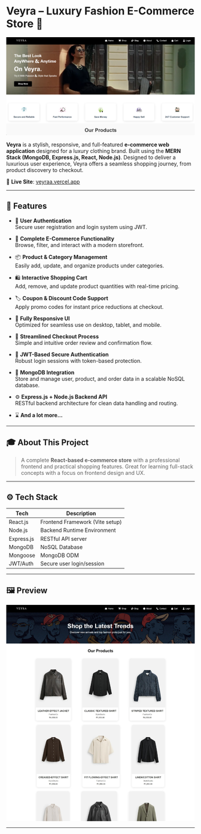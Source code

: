 # Veyra – Luxury Fashion E-Commerce Store 🛒

![Main Banner](/frontend/public/main.png)

**Veyra** is a stylish, responsive, and full-featured **e-commerce web application** designed for a luxury clothing brand. Built using the **MERN Stack (MongoDB, Express.js, React, Node.js)**. Designed to deliver a luxurious user experience, Veyra offers a seamless shopping journey, from product discovery to checkout.

🔗 **Live Site**: [veyraa.vercel.app](https://veyraa.vercel.app)

---

## 🚀 Features


- 📝 **User Authentication**  
  Secure user registration and login system using JWT.

- 🛒 **Complete E-Commerce Functionality**  
  Browse, filter, and interact with a modern storefront.

- 📦 **Product & Category Management**  
  Easily add, update, and organize products under categories.

- 🛍️ **Interactive Shopping Cart**  
  Add, remove, and update product quantities with real-time pricing.

- 🏷️ **Coupon & Discount Code Support**  
  Apply promo codes for instant price reductions at checkout.

- 🎨 **Fully Responsive UI**  
  Optimized for seamless use on desktop, tablet, and mobile.

- 🧾 **Streamlined Checkout Process**  
  Simple and intuitive order review and confirmation flow.

- 🔐 **JWT-Based Secure Authentication**  
  Robust login sessions with token-based protection.

- 💽 **MongoDB Integration**  
  Store and manage user, product, and order data in a scalable NoSQL database.

- ⚙️ **Express.js + Node.js Backend API**  
  RESTful backend architecture for clean data handling and routing.

- ⌛ **And a lot more...**

---

## 🎓 About This Project

> A complete **React-based e-commerce store** with a professional frontend and practical shopping features. Great for learning full-stack concepts with a focus on frontend design and UX.

---

## ⚙️ Tech Stack

| Tech       | Description                     |
|------------|---------------------------------|
| React.js   | Frontend Framework (Vite setup) |
| Node.js    | Backend Runtime Environment     |
| Express.js | RESTful API server              |
| MongoDB    | NoSQL Database                  |
| Mongoose   | MongoDB ODM                     |
| JWT/Auth   | Secure user login/session       |

---

## 🖼️ Preview

![Shop Preview](/frontend/public/shop.jpeg)

---
